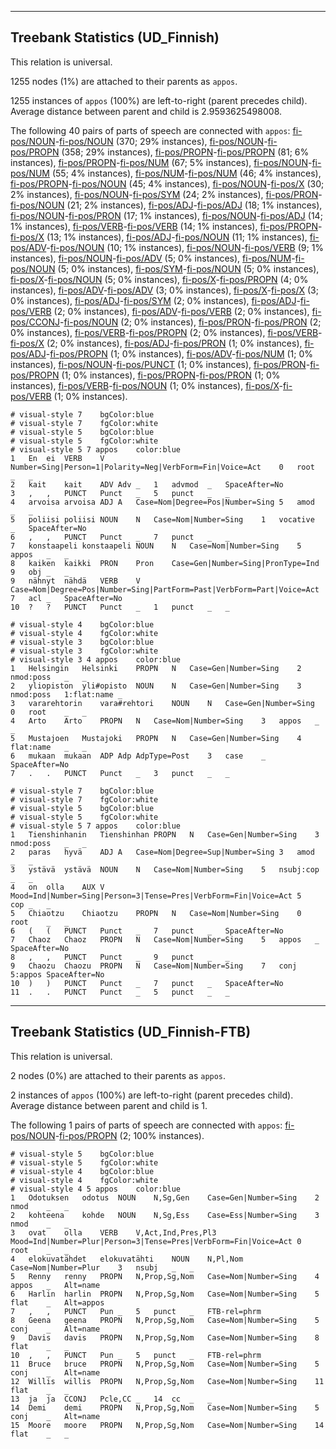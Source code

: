 

--------------------------------------------------------------------------------

## Treebank Statistics (UD_Finnish)

This relation is universal.

1255 nodes (1%) are attached to their parents as `appos`.

1255 instances of `appos` (100%) are left-to-right (parent precedes child).
Average distance between parent and child is 2.9593625498008.

The following 40 pairs of parts of speech are connected with `appos`: [fi-pos/NOUN]()-[fi-pos/NOUN]() (370; 29% instances), [fi-pos/NOUN]()-[fi-pos/PROPN]() (358; 29% instances), [fi-pos/PROPN]()-[fi-pos/PROPN]() (81; 6% instances), [fi-pos/PROPN]()-[fi-pos/NUM]() (67; 5% instances), [fi-pos/NOUN]()-[fi-pos/NUM]() (55; 4% instances), [fi-pos/NUM]()-[fi-pos/NUM]() (46; 4% instances), [fi-pos/PROPN]()-[fi-pos/NOUN]() (45; 4% instances), [fi-pos/NOUN]()-[fi-pos/X]() (30; 2% instances), [fi-pos/NOUN]()-[fi-pos/SYM]() (24; 2% instances), [fi-pos/PRON]()-[fi-pos/NOUN]() (21; 2% instances), [fi-pos/ADJ]()-[fi-pos/ADJ]() (18; 1% instances), [fi-pos/NOUN]()-[fi-pos/PRON]() (17; 1% instances), [fi-pos/NOUN]()-[fi-pos/ADJ]() (14; 1% instances), [fi-pos/VERB]()-[fi-pos/VERB]() (14; 1% instances), [fi-pos/PROPN]()-[fi-pos/X]() (13; 1% instances), [fi-pos/ADJ]()-[fi-pos/NOUN]() (11; 1% instances), [fi-pos/ADV]()-[fi-pos/NOUN]() (10; 1% instances), [fi-pos/NOUN]()-[fi-pos/VERB]() (9; 1% instances), [fi-pos/NOUN]()-[fi-pos/ADV]() (5; 0% instances), [fi-pos/NUM]()-[fi-pos/NOUN]() (5; 0% instances), [fi-pos/SYM]()-[fi-pos/NOUN]() (5; 0% instances), [fi-pos/X]()-[fi-pos/NOUN]() (5; 0% instances), [fi-pos/X]()-[fi-pos/PROPN]() (4; 0% instances), [fi-pos/ADV]()-[fi-pos/ADV]() (3; 0% instances), [fi-pos/X]()-[fi-pos/X]() (3; 0% instances), [fi-pos/ADJ]()-[fi-pos/SYM]() (2; 0% instances), [fi-pos/ADJ]()-[fi-pos/VERB]() (2; 0% instances), [fi-pos/ADV]()-[fi-pos/VERB]() (2; 0% instances), [fi-pos/CCONJ]()-[fi-pos/NOUN]() (2; 0% instances), [fi-pos/PRON]()-[fi-pos/PRON]() (2; 0% instances), [fi-pos/VERB]()-[fi-pos/PROPN]() (2; 0% instances), [fi-pos/VERB]()-[fi-pos/X]() (2; 0% instances), [fi-pos/ADJ]()-[fi-pos/PRON]() (1; 0% instances), [fi-pos/ADJ]()-[fi-pos/PROPN]() (1; 0% instances), [fi-pos/ADV]()-[fi-pos/NUM]() (1; 0% instances), [fi-pos/NOUN]()-[fi-pos/PUNCT]() (1; 0% instances), [fi-pos/PRON]()-[fi-pos/PROPN]() (1; 0% instances), [fi-pos/PROPN]()-[fi-pos/PRON]() (1; 0% instances), [fi-pos/VERB]()-[fi-pos/NOUN]() (1; 0% instances), [fi-pos/X]()-[fi-pos/VERB]() (1; 0% instances).


~~~ conllu
# visual-style 7	bgColor:blue
# visual-style 7	fgColor:white
# visual-style 5	bgColor:blue
# visual-style 5	fgColor:white
# visual-style 5 7 appos	color:blue
1	En	ei	VERB	V	Number=Sing|Person=1|Polarity=Neg|VerbForm=Fin|Voice=Act	0	root	_	_
2	kait	kait	ADV	Adv	_	1	advmod	_	SpaceAfter=No
3	,	,	PUNCT	Punct	_	5	punct	_	_
4	arvoisa	arvoisa	ADJ	A	Case=Nom|Degree=Pos|Number=Sing	5	amod	_	_
5	poliisi	poliisi	NOUN	N	Case=Nom|Number=Sing	1	vocative	_	SpaceAfter=No
6	,	,	PUNCT	Punct	_	7	punct	_	_
7	konstaapeli	konstaapeli	NOUN	N	Case=Nom|Number=Sing	5	appos	_	_
8	kaiken	kaikki	PRON	Pron	Case=Gen|Number=Sing|PronType=Ind	9	obj	_	_
9	nähnyt	nähdä	VERB	V	Case=Nom|Degree=Pos|Number=Sing|PartForm=Past|VerbForm=Part|Voice=Act	7	acl	_	SpaceAfter=No
10	?	?	PUNCT	Punct	_	1	punct	_	_

~~~


~~~ conllu
# visual-style 4	bgColor:blue
# visual-style 4	fgColor:white
# visual-style 3	bgColor:blue
# visual-style 3	fgColor:white
# visual-style 3 4 appos	color:blue
1	Helsingin	Helsinki	PROPN	N	Case=Gen|Number=Sing	2	nmod:poss	_	_
2	yliopiston	yli#opisto	NOUN	N	Case=Gen|Number=Sing	3	nmod:poss	1:flat:name	_
3	vararehtorin	vara#rehtori	NOUN	N	Case=Gen|Number=Sing	0	root	_	_
4	Arto	Arto	PROPN	N	Case=Nom|Number=Sing	3	appos	_	_
5	Mustajoen	Mustajoki	PROPN	N	Case=Gen|Number=Sing	4	flat:name	_	_
6	mukaan	mukaan	ADP	Adp	AdpType=Post	3	case	_	SpaceAfter=No
7	.	.	PUNCT	Punct	_	3	punct	_	_

~~~


~~~ conllu
# visual-style 7	bgColor:blue
# visual-style 7	fgColor:white
# visual-style 5	bgColor:blue
# visual-style 5	fgColor:white
# visual-style 5 7 appos	color:blue
1	Tienshinhanin	Tienshinhan	PROPN	N	Case=Gen|Number=Sing	3	nmod:poss	_	_
2	paras	hyvä	ADJ	A	Case=Nom|Degree=Sup|Number=Sing	3	amod	_	_
3	ystävä	ystävä	NOUN	N	Case=Nom|Number=Sing	5	nsubj:cop	_	_
4	on	olla	AUX	V	Mood=Ind|Number=Sing|Person=3|Tense=Pres|VerbForm=Fin|Voice=Act	5	cop	_	_
5	Chiaotzu	Chiaotzu	PROPN	N	Case=Nom|Number=Sing	0	root	_	_
6	(	(	PUNCT	Punct	_	7	punct	_	SpaceAfter=No
7	Chaoz	Chaoz	PROPN	N	Case=Nom|Number=Sing	5	appos	_	SpaceAfter=No
8	,	,	PUNCT	Punct	_	9	punct	_	_
9	Chaozu	Chaozu	PROPN	N	Case=Nom|Number=Sing	7	conj	5:appos	SpaceAfter=No
10	)	)	PUNCT	Punct	_	7	punct	_	SpaceAfter=No
11	.	.	PUNCT	Punct	_	5	punct	_	_

~~~




--------------------------------------------------------------------------------

## Treebank Statistics (UD_Finnish-FTB)

This relation is universal.

2 nodes (0%) are attached to their parents as `appos`.

2 instances of `appos` (100%) are left-to-right (parent precedes child).
Average distance between parent and child is 1.

The following 1 pairs of parts of speech are connected with `appos`: [fi-pos/NOUN]()-[fi-pos/PROPN]() (2; 100% instances).


~~~ conllu
# visual-style 5	bgColor:blue
# visual-style 5	fgColor:white
# visual-style 4	bgColor:blue
# visual-style 4	fgColor:white
# visual-style 4 5 appos	color:blue
1	Odotuksen	odotus	NOUN	N,Sg,Gen	Case=Gen|Number=Sing	2	nmod	_	_
2	kohteena	kohde	NOUN	N,Sg,Ess	Case=Ess|Number=Sing	3	nmod	_	_
3	ovat	olla	VERB	V,Act,Ind,Pres,Pl3	Mood=Ind|Number=Plur|Person=3|Tense=Pres|VerbForm=Fin|Voice=Act	0	root	_	_
4	elokuvatähdet	elokuvatähti	NOUN	N,Pl,Nom	Case=Nom|Number=Plur	3	nsubj	_	_
5	Renny	renny	PROPN	N,Prop,Sg,Nom	Case=Nom|Number=Sing	4	appos	_	Alt=name
6	Harlin	harlin	PROPN	N,Prop,Sg,Nom	Case=Nom|Number=Sing	5	flat	_	Alt=appos
7	,	,	PUNCT	Pun	_	5	punct	_	FTB-rel=phrm
8	Geena	geena	PROPN	N,Prop,Sg,Nom	Case=Nom|Number=Sing	5	conj	_	Alt=name
9	Davis	davis	PROPN	N,Prop,Sg,Nom	Case=Nom|Number=Sing	8	flat	_	_
10	,	,	PUNCT	Pun	_	5	punct	_	FTB-rel=phrm
11	Bruce	bruce	PROPN	N,Prop,Sg,Nom	Case=Nom|Number=Sing	5	conj	_	Alt=name
12	Willis	willis	PROPN	N,Prop,Sg,Nom	Case=Nom|Number=Sing	11	flat	_	_
13	ja	ja	CCONJ	Pcle,CC	_	14	cc	_	_
14	Demi	demi	PROPN	N,Prop,Sg,Nom	Case=Nom|Number=Sing	5	conj	_	Alt=name
15	Moore	moore	PROPN	N,Prop,Sg,Nom	Case=Nom|Number=Sing	14	flat	_	_

~~~



